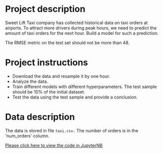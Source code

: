 # Project description
Sweet Lift Taxi company has collected historical data on taxi orders at airports. To attract more drivers during peak hours, we need to predict the amount of taxi orders for the next hour. Build a model for such a prediction.

The RMSE metric on the test set should not be more than 48.

# Project instructions
- Download the data and resample it by one hour.
- Analyze the data.
- Train different models with different hyperparameters. The test sample should be 10% of the initial dataset.
- Test the data using the test sample and provide a conclusion.

# Data description
The data is stored in file `taxi.csv.` The number of orders is in the 'num_orders' column.

[Please click here to view the code in JupyterNB]()
